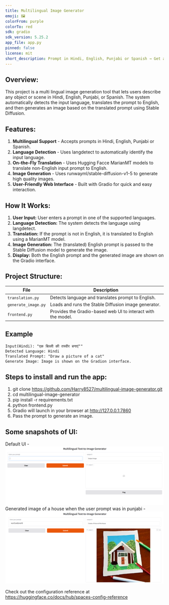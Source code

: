 ```yaml
---
title: Multilingual Image Generator
emoji: 🖼
colorFrom: purple
colorTo: red
sdk: gradio
sdk_version: 5.25.2
app_file: app.py
pinned: false
license: mit
short_description: Prompt in Hindi, English, Punjabi or Spanish → Get an image.
---
```


## Overview: 
This project is a multi lingual image generation tool that lets users describe any object or scene in Hindi, English, Punjabi, or Spanish. The system automatically detects
the input language, translates the prompt to English, and then generates an image based on the translated prompt using Stable Diffusion.

## Features:
1. **Multilingual Support** - Accepts prompts in Hindi, English, Punjabi or Spanish.
2. **Language Detection** - Uses langdetect to automatically identify the input language.
3. **On-the-Fly Translation** - Uses Hugging Facce MarianMT models to translate non-English input prompt to English.
4. **Image Generation** - Uses runwayml/stable-diffusion-v1-5 to generate high quality images.
5. **User-Friendly Web Interface** - Built with Gradio for quick and easy interaction.

## How It Works:
1. **User Input:** User enters a prompt in one of the supported languages.
2. **Language Detection:** The system detects the language using langdetect.
3. **Translation:** If the prompt is not in English, it is translated to English using a MarianMT model.
4. **Image Generation:** The (translated) English prompt is passed to the Stable Diffusion model to generate the image.
5. **Display:** Both the English prompt and the generated image are shown on the Gradio interface.

## Project Structure:

| File                | Description                                                  |
| ------------------- | ------------------------------------------------------------ |
| `translation.py`    | Detects language and translates prompt to English.           |
| `generate_image.py` | Loads and runs the Stable Diffusion image generator.         |
| `frontend.py`       | Provides the Gradio-based web UI to interact with the model. |


## Example
    Input(Hindi): "एक बिल्ली की तस्वीर बनाएं""
    Detected Language: Hindi
    Translated Prompt: "Draw a picture of a cat"
    Generate Image: Image is shown on the Gradion interface.

## Steps to install and run the app:

1. git clone https://github.com/Harry8527/multilingual-image-generator.git
2. cd multilingual-image-generator
3. pip install -r requirements.txt
4. python frontend.py
5. Gradio will launch in your browser at http://127.0.0.1:7860
6. Pass the prompt to generate an image.

## Some snapshots of UI:
Default UI - ![Default UI](DefaultUI.png)
Generated image of a house when the user prompt was in punjabi - ![Punjabi Prompt Image](PunjabiPrompt.png)

Check out the configuration reference at https://huggingface.co/docs/hub/spaces-config-reference

